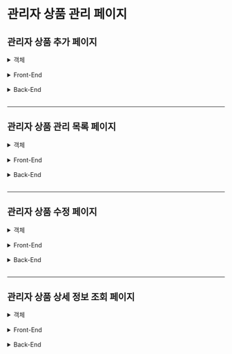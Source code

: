 관리자 상품 관리 페이지
=======================

관리자 상품 추가 페이지
---------------------------------

  <details>
  <summary>객체</summary>
  <div markdown="1">
   
**RequestDto**
```java
@Data
public class AddProductReqDto {
    private String productName;
    private int price;
    private int petTypeId;
    private int productCategoryId;
    private String productDetailText;
    private String productThumbnailUrl;
    private String productDetailUrl;
```
   <br>
   
  </div>
  </details>
<br/>

  <details>
  <summary>Front-End</summary>
  <div markdown="1">
   
**요청 코드**
```javascript
const petTypes = [
    { value: 1, label: "강아지" },
    { value: 2, label: "고양이" }
]

const productDogCategoeies = [
    { value: 1, label: "홈·리빙" },
    { value: 2, label: "산책" },
    { value: 3, label: "이동" },
    { value: 4, label: "패션" },
    { value: 5, label: "장난감" },
]

const productCatCategoeies = [
    { value: 1, label: "홈·리빙" },
    { value: 2, label: "산책" },
    { value: 3, label: "이동" },
    { value: 5, label: "장난감" },
]

const [ product, setProduct ] = useState({
    productName: "",
    price: 0,
    productDetailText: "",
    productThumbnailUrl: "",
    productDetailUrl: "",
    // default값을 각 옵션들의 defalut값의 value로 맞춰놈
    petTypeId: 1,
    productCategoryId: 1
})

const handleProductSubmitClick = async () => {
    try {
        const option = {
            headers: {
                Authorization: !!localStorage.getItem("accessToken")
                ? localStorage.getItem("accessToken") : ""
            }
        }
        await addProductApi(product, option);
        alert("상품 등록 완료")
        window.location.replace("/admin/product/edit")
    } catch (error) {
        console.error(error);
    }    
}   
```
- 카테고리, 설명, 상품명, 이미지Url 등 필요한 정보를 Body에 담아서 전송한다.
- 사이즈가 여러개 존재하는 카테고리 등록 시, 자동으로 모든 사이즈에 같은 가격이 입력된다. 이 가격은 상품 수정 페이지에서 수정 가능하다.

<br>

```javascript
const handleProductThumnailImgChange = (e) => {
    const file = e.target.files[0];
    setProductThumbnailUrlSrc(file);

    if(file === "") {
        setUploadFiles([]);
        setProductThumbnailUrlSrc("");
        return;
    } 

    setUploadFiles([file]);

    reader.onload = (e) => {
        const productThumnailImageUrl = e.target.result;
        setProductThumbnailUrlSrc(productThumnailImageUrl);

        if(!!uploadFiles) {
            const storageRef = ref(storage, `files/product/${file.name}`);

            uploadBytesResumable(storageRef, file)
            .then((uploadTaskSnapshot) => {
                getDownloadURL(storageRef)
                    .then((downloadUrl) => {
                        setProduct({
                            ...product,
                            productThumbnailUrl: downloadUrl,
                        });
                    });
            });
        }
    }
    reader.readAsDataURL(file);
}

const handleProductDetailImgChange = (e) => {
    const file = e.target.files[0];
    setUploadDetailImgFile(file);

    if(file === "") {
        setUploadFiles([]);
        setProductDetailUrlSrc("");
        return;
    } 

    reader.onload = (e) => {
        const productDetaimgUrl = e.target.result;
        setProductDetailUrlSrc(productDetaimgUrl);

        if(!!uploadFiles) {
            const storageRef = ref(storage, `files/product/${file.name}`);

            uploadBytesResumable(storageRef, file)
            .then((uploadTaskSnapshot) => {
                getDownloadURL(storageRef)
                    .then((downloadUrl) => {
                        setProduct({
                            ...product,
                            productDetailUrl: downloadUrl,
                        });
                    });
            });
        }
    };
    reader.readAsDataURL(file);
}
```
- 이미지 Url은 변경 시 firebase에 업로드 된 후 그 주소를 받아와 Body객체에 저장한다.


<br>

**화면 출력 코드**
```javascript
return (
    <Mypage>
        <div css={S.SContainer}>
            <div css={S.STopTitle}>
                <h2>상품 등록</h2>
            </div>
            <div css={S.SubContainer}>
                <div>
                    <h1 css={S.SH1}>상품 메인 이미지 등록</h1>
                </div>
                <div css={S.SImgBox} >
                    <img src={productThumbnailUrlSrc} alt='상품 메인 이미지'/>
                </div>
                <div css={S.SButtonBox}>
                    <input css={S.Sfile} type="file" onChange={handleProductThumnailImgChange} ref={productThumnailImgRef}/>
                    <button onClick={handleProductThumnailImgUploadClick}>메인 이미지 수정 파일 업로드</button>
                </div>
                <div>
                    <h1 css={S.SH1}>상품 상세 이미지 등록</h1>
                </div>
                <div css={S.SImgBox}>
                    <img src={productDetailUrlSrc} alt='상품 상세 이미지'/>
                </div>
                <div css={S.SButtonBox}>
                    <input css={S.Sfile} type="file" onChange={handleProductDetailImgChange} ref={productDetailImgRef}/>
                    <button onClick={handleProductDetailImgUploadClick}>상품 상세 이미지 파일 업로드</button>
                </div>
                <div>
                    <h1 css={S.SH1}>상품 정보 등록</h1>
                </div>
                <div css={S.SInputBox}>
                    <div css={S.SInfoInput}>
                        <h2>상품명</h2> 
                        <input type="text" 
                            name='productName'
                            placeholder='상품명'
                            onChange={handleInputChange}/>
                    </div>
                    <div css={S.SInfoInput}>
                        <h2>상품 설명</h2>
                        <textarea type="text" 
                            name='productDetailText'
                            placeholder='상품 설명'
                            onChange={handleInputChange}/>
                    </div>
                    <div css={S.SInfoInput}>
                        <h2>동물타입</h2> 
                        <select 
                            options={petTypes}
                            onChange={handlePetTypeOptionChange}
                            css={S.SSelect}>
                            {petTypes.map(type => {
                                return <option key={type.value} value={type.value} label={type.label}>{type.label}</option>
                            })}
                        </select>
                    </div>
                    {product.petTypeId === 1 ? 
                        <div css={S.SInfoInput}>
                            <h2>카테고리</h2>
                            <select
                                options={productDogCategoeies}
                                onChange={handleCategoryTypeOptionChange}
                                css={S.SSelect}>
                                {productDogCategoeies.map(category => {
                                    return <option key={category.value} value={category.value} label={category.label}>{category.label}</option>
                                })}
                            </select> 
                        </div>
                        :
                        <div css={S.SInfoInput}>
                            <h2>카테고리</h2>
                            <select
                                options={productCatCategoeies}
                                onChange={handleCategoryTypeOptionChange}
                                css={S.SSelect}>
                                {productCatCategoeies.map(category => {
                                    return <option key={category.value} value={category.value} label={category.label}>{category.label}</option>
                                })}
                            </select> 
                        </div>
                    }
                    <div css={S.SInfoInput}>
                        <h2>가격</h2>
                        <input type="text" name='price' placeholder='가격' onChange={handleInputChange} />
                        <h4>*사이즈별 가격 설정은 등록 후 수정 페이지에서 수정*</h4>
                    </div>
                </div>
                <div>
                    <button onClick={handleProductSubmitClick} css={S.SButton}>등록하기</button>
                </div>
            </div>
        </div>
    </Mypage>
);
```
- 이미지는 확인을 위해 useState상태를 이용하고 있고, 업로드 데이터가 변경 시 onChange를 이용하여 요청보낼 Body 객체 정보가 갱신된다.

<br>
   
  </div>
  </details>
<br/>


  <details>
  <summary>Back-End</summary>
  <div markdown="1">

**Controller**
```java
@PostMapping("/api/admin/product")
public ResponseEntity<?> addProduct(@RequestBody AddProductReqDto addProductReqDto) {
    return ResponseEntity.ok().body(productService.addProduct(addProductReqDto));
}
```
   <br>

**Service**
```java
@Transactional(rollbackFor = Exception.class)
public boolean addProduct(AddProductReqDto addProductReqDto) {
    try {
        Map<String, Object> map = new HashMap<>();
        ProductMst productMst = addProductReqDto.toEntity();
        productMapper.addProductMaster(productMst);

        map.put("productMstId", productMst.getProductMstId());
        map.put("price", addProductReqDto.getPrice());

        if(addProductReqDto.getProductCategoryId() == 4 && addProductReqDto.getPetTypeId() == 1) {
            map.put("sizeId", 2);
            for(int i = 0; i < 6; i++) {
                productMapper.addProductDetail(map);
                map.replace("sizeId", i + 3);
            }
        }else {
            map.put("sizeId", 1);
            productMapper.addProductDetail(map);
        }
        return true;
    }catch (Exception e) {
        throw new ProductException
                (errorMapper.errorMapper("상품 오류", "상품 추가 중 오류가 발생하였습니다."));
    }
}
```
- 상품의 카테고리 조건에 맞춰 자동으로 사이즈를 정해서 업로드하는 조건문이 들어있다.<br>사이즈 종류가 변경될 일이 없다고 판단되어 이와같이 코드를 작성하였다.
- 변경이 필요하다면 front-end에서 List로 사이즈와 가격정보를 받아오는 방식으로 수정이 가능하다.

<br>

**Repository**
```java
```
   <br>

**Mybatis Query**
```java
```
   <br>

  </div>
  </details>
<br/>

***

관리자 상품 관리 목록 페이지
----------------------------

  <details>
  <summary>객체</summary>
  <div markdown="1">
   
**Dto**
```java
```
   <br>
   
  </div>
  </details>
<br/>



  <details>
  <summary>Front-End</summary>
  <div markdown="1">
   
**요청 코드**
```javascript
```

<br>

**화면 출력 코드**
```javascript
```

<br>
   
  </div>
  </details>
<br/>


  <details>
  <summary>Back-End</summary>
  <div markdown="1">

**Controller**
```java
```
   <br>

**Service**
```java
```
   <br>

**Repository**
```java
```
   <br>

**Mybatis Query**
```java
```
   <br>

  </div>
  </details>
<br/>

***


관리자 상품 수정 페이지
-----------------------

  <details>
  <summary>객체</summary>
  <div markdown="1">
   
**Dto**
```java
```
   <br>
   
  </div>
  </details>
<br/>



  <details>
  <summary>Front-End</summary>
  <div markdown="1">
   
**요청 코드**
```javascript
```

<br>

**화면 출력 코드**
```javascript
```

<br>
   
  </div>
  </details>
<br/>


  <details>
  <summary>Back-End</summary>
  <div markdown="1">

**Controller**
```java
```
   <br>

**Service**
```java
```
   <br>

**Repository**
```java
```
   <br>

**Mybatis Query**
```java
```
   <br>

  </div>
  </details>
<br/>


***


관리자 상품 상세 정보 조회 페이지
---------------------------------

  <details>
  <summary>객체</summary>
  <div markdown="1">
   
**Dto**
```java
```
   <br>
   
  </div>
  </details>
<br/>



  <details>
  <summary>Front-End</summary>
  <div markdown="1">
   
**요청 코드**
```javascript
```

<br>

**화면 출력 코드**
```javascript
```

<br>
   
  </div>
  </details>
<br/>


  <details>
  <summary>Back-End</summary>
  <div markdown="1">

**Controller**
```java
```
   <br>

**Service**
```java
```
   <br>

**Repository**
```java
```
   <br>

**Mybatis Query**
```java
```
   <br>

  </div>
  </details>
<br/>

